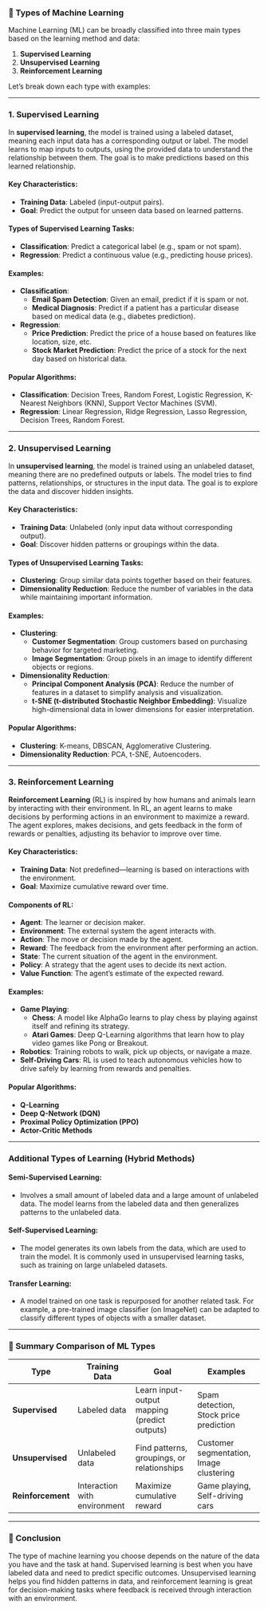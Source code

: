 ### **📌 Types of Machine Learning**

Machine Learning (ML) can be broadly classified into three main types based on the learning method and data:

1. **Supervised Learning**
2. **Unsupervised Learning**
3. **Reinforcement Learning**

Let’s break down each type with examples:

---

### 1. **Supervised Learning**

In **supervised learning**, the model is trained using a labeled dataset, meaning each input data has a corresponding output or label. The model learns to map inputs to outputs, using the provided data to understand the relationship between them. The goal is to make predictions based on this learned relationship.

#### **Key Characteristics:**
- **Training Data**: Labeled (input-output pairs).
- **Goal**: Predict the output for unseen data based on learned patterns.
  
#### **Types of Supervised Learning Tasks**:
- **Classification**: Predict a categorical label (e.g., spam or not spam).
- **Regression**: Predict a continuous value (e.g., predicting house prices).

#### **Examples**:
- **Classification**:
  - **Email Spam Detection**: Given an email, predict if it is spam or not.
  - **Medical Diagnosis**: Predict if a patient has a particular disease based on medical data (e.g., diabetes prediction).
- **Regression**:
  - **Price Prediction**: Predict the price of a house based on features like location, size, etc.
  - **Stock Market Prediction**: Predict the price of a stock for the next day based on historical data.

#### **Popular Algorithms**:
- **Classification**: Decision Trees, Random Forest, Logistic Regression, K-Nearest Neighbors (KNN), Support Vector Machines (SVM).
- **Regression**: Linear Regression, Ridge Regression, Lasso Regression, Decision Trees, Random Forest.

---

### 2. **Unsupervised Learning**

In **unsupervised learning**, the model is trained using an unlabeled dataset, meaning there are no predefined outputs or labels. The model tries to find patterns, relationships, or structures in the input data. The goal is to explore the data and discover hidden insights.

#### **Key Characteristics:**
- **Training Data**: Unlabeled (only input data without corresponding output).
- **Goal**: Discover hidden patterns or groupings within the data.

#### **Types of Unsupervised Learning Tasks**:
- **Clustering**: Group similar data points together based on their features.
- **Dimensionality Reduction**: Reduce the number of variables in the data while maintaining important information.

#### **Examples**:
- **Clustering**:
  - **Customer Segmentation**: Group customers based on purchasing behavior for targeted marketing.
  - **Image Segmentation**: Group pixels in an image to identify different objects or regions.
- **Dimensionality Reduction**:
  - **Principal Component Analysis (PCA)**: Reduce the number of features in a dataset to simplify analysis and visualization.
  - **t-SNE (t-distributed Stochastic Neighbor Embedding)**: Visualize high-dimensional data in lower dimensions for easier interpretation.

#### **Popular Algorithms**:
- **Clustering**: K-means, DBSCAN, Agglomerative Clustering.
- **Dimensionality Reduction**: PCA, t-SNE, Autoencoders.

---

### 3. **Reinforcement Learning**

**Reinforcement Learning** (RL) is inspired by how humans and animals learn by interacting with their environment. In RL, an agent learns to make decisions by performing actions in an environment to maximize a reward. The agent explores, makes decisions, and gets feedback in the form of rewards or penalties, adjusting its behavior to improve over time.

#### **Key Characteristics:**
- **Training Data**: Not predefined—learning is based on interactions with the environment.
- **Goal**: Maximize cumulative reward over time.
  
#### **Components of RL**:
- **Agent**: The learner or decision maker.
- **Environment**: The external system the agent interacts with.
- **Action**: The move or decision made by the agent.
- **Reward**: The feedback from the environment after performing an action.
- **State**: The current situation of the agent in the environment.
- **Policy**: A strategy that the agent uses to decide its next action.
- **Value Function**: The agent’s estimate of the expected reward.

#### **Examples**:
- **Game Playing**:
  - **Chess**: A model like AlphaGo learns to play chess by playing against itself and refining its strategy.
  - **Atari Games**: Deep Q-Learning algorithms that learn how to play video games like Pong or Breakout.
- **Robotics**: Training robots to walk, pick up objects, or navigate a maze.
- **Self-Driving Cars**: RL is used to teach autonomous vehicles how to drive safely by learning from rewards and penalties.

#### **Popular Algorithms**:
- **Q-Learning**
- **Deep Q-Network (DQN)**
- **Proximal Policy Optimization (PPO)**
- **Actor-Critic Methods**

---

### **Additional Types of Learning (Hybrid Methods)**

#### **Semi-Supervised Learning**:
- Involves a small amount of labeled data and a large amount of unlabeled data. The model learns from the labeled data and then generalizes patterns to the unlabeled data.
  
#### **Self-Supervised Learning**:
- The model generates its own labels from the data, which are used to train the model. It is commonly used in unsupervised learning tasks, such as training on large unlabeled datasets.
  
#### **Transfer Learning**:
- A model trained on one task is repurposed for another related task. For example, a pre-trained image classifier (on ImageNet) can be adapted to classify different types of objects with a smaller dataset.

---

### **📌 Summary Comparison of ML Types**

| **Type**            | **Training Data**         | **Goal**                                      | **Examples**                              |
|---------------------|---------------------------|-----------------------------------------------|-------------------------------------------|
| **Supervised**       | Labeled data              | Learn input-output mapping (predict outputs)  | Spam detection, Stock price prediction    |
| **Unsupervised**     | Unlabeled data            | Find patterns, groupings, or relationships    | Customer segmentation, Image clustering   |
| **Reinforcement**    | Interaction with environment | Maximize cumulative reward                    | Game playing, Self-driving cars           |

---

### **📌 Conclusion**

The type of machine learning you choose depends on the nature of the data you have and the task at hand. Supervised learning is best when you have labeled data and need to predict specific outcomes. Unsupervised learning helps you find hidden patterns in data, and reinforcement learning is great for decision-making tasks where feedback is received through interaction with an environment.
